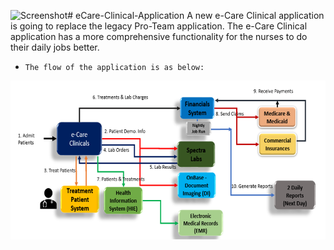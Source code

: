 ![Screenshot](screenshot.png)# eCare-Clinical-Application
A new e-Care Clinical application is going to replace the legacy Pro-Team application. The e-Care Clinical application has a more comprehensive functionality for the nurses to do their daily jobs better.

-	  The flow of the application is as below: 

![Screenshot](picture1.png)
